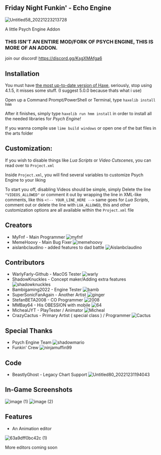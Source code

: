 ## Friday Night Funkin' - Echo Engine

![Untitled58_20221223213728](https://user-images.githubusercontent.com/113801267/209418486-a3782277-29f5-49d6-8396-bde34694e8d1.png)

A little Psych Engine Addon

### THIS ISN'T AN ENTIRE MOD/FORK OF PSYCH ENGINE, THIS IS MORE OF AN ADDON.

join our discord! https://discord.gg/KsgXMAfga6
## Installation
You must have [the most up-to-date version of Haxe](https://haxe.org/download/), seriously, stop using 4.1.5, it misses some stuff. (I suggest 5.0.0 because thats what i use)

Open up a Command Prompt/PowerShell or Terminal, type `haxelib install hmm`

After it finishes, simply type `haxelib run hmm install` in order to install all the needed libraries for *Psych Engine!*

If you wanna compile use `lime build windows` or open one of the bat files in the arts folder
## Customization:
If you wish to disable things like *Lua Scripts* or *Video Cutscenes*, you can read over to `Project.xml`

Inside `Project.xml`, you will find several variables to customize Psych Engine to your liking

To start you off, disabling Videos should be simple, simply Delete the line `"VIDEOS_ALLOWED"` or comment it out by wrapping the line in XML-like comments, like this `<!-- YOUR_LINE_HERE -->`
same goes for *Lua Scripts*, comment out or delete the line with `LUA_ALLOWED`, this and other customization options are all available within the `Project.xml` file

## Creators

* MyFnf - Main Programmer ![myfnf](https://user-images.githubusercontent.com/113801267/210158210-2bce0473-47f9-4896-944d-a74fe33ebf14.png)
* MemeHoovy - Main Bug Fixer ![memehoovy](https://user-images.githubusercontent.com/113801267/210158222-33c4c26c-d1b0-46cc-a9bb-3dbfd92487d0.png)
* aislanbclaudino - added features to dad battle ![Aislanbclaudino](https://user-images.githubusercontent.com/113801267/210158226-632b8036-c2a2-482b-9c88-bc2dbd0b82bf.png)


## Contributors

* WarlyFarly-Github - MacOS Tester ![warly](https://user-images.githubusercontent.com/113801267/210158215-9b2532f7-d16b-4abb-b350-638304bb245d.png)
* ShadowKnuckles - Concept maker/Adding extra features ![shadowknuckles](https://user-images.githubusercontent.com/113801267/210158233-fb45a9be-2cc5-49af-a478-a8df3bf7c937.png)
* Bambigaming2022 - Engine Tester ![bamb](https://user-images.githubusercontent.com/113801267/210158234-3ac23819-bd0c-4da5-aa27-69b58b5ed852.png)
* SuperSonicFanAgain - Another Artist ![ginger](https://user-images.githubusercontent.com/113801267/210158245-18967322-bb11-4bc9-86ed-091a3b233605.png)
* StefanBETA2008 - CO Programmer ![2008](https://user-images.githubusercontent.com/113801267/210158247-bcb8f0b6-5ffc-4346-9c3d-90099ad0ba1f.png)
* MMBay64 - His OBESSION with mobile ![64](https://user-images.githubusercontent.com/113801267/210173088-67f4b914-c576-4fdd-b842-fa02fdb3755b.png)
* MichealJYT - PlayTester / Animator ![Micheal](https://user-images.githubusercontent.com/113801267/210197877-0ed00c00-b8d1-4596-aba8-7f63d3104bc9.png)
* CrazyCactus - Primary Artist ( special class ) / Programmer ![Cactus](https://user-images.githubusercontent.com/113801267/210425315-c79c9e8e-d882-402c-9141-0aa9e0c84c29.png)


## Special Thanks

* Psych Engine Team ![shadowmario](https://user-images.githubusercontent.com/113801267/210258473-d5a2d21d-1155-4af0-8edc-a42259324b2f.png)
* Funkin' Crew  ![ninjamuffin99](https://user-images.githubusercontent.com/113801267/210258508-f65f1fc9-56a2-4109-9dc1-087635da6572.png)


## Code

* BeastlyGhost - Legacy Chart Support ![Untitled80_20221231194043](https://user-images.githubusercontent.com/113801267/210158322-5e2b8453-8565-4a16-87cd-fd61d6d0494c.png)


## In-Game Screenshots

![image (1)](https://user-images.githubusercontent.com/113801267/209573981-8af51dbc-8ce0-434f-9203-b97e9450bca4.png)
![image (2)](https://user-images.githubusercontent.com/113801267/209573984-24a08e78-7254-477d-a770-bf4356351a43.png)


## Features

- An Animation editor

![63a9dff0bc42c (1)](https://user-images.githubusercontent.com/113801267/210151762-cf59b632-fe6d-436d-ac34-bdaaff7cd345.jpg)

More editors coming soon

